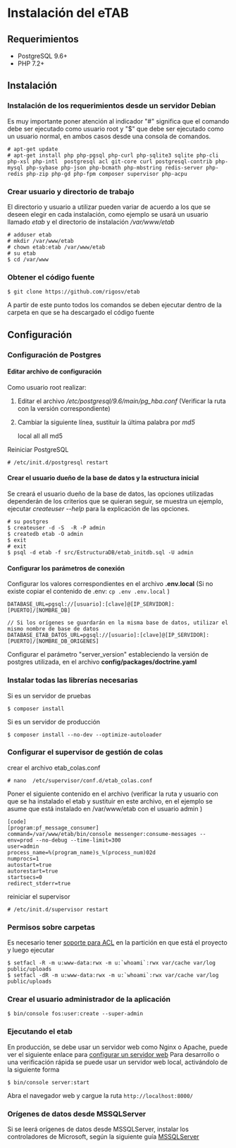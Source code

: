 # Instalación del eTAB

## Requerimientos
* PostgreSQL 9.6+
* PHP 7.2+



## Instalación
### Instalación de los requerimientos desde un servidor Debian 
Es muy importante poner atención al indicador "#" significa que el comando 
debe ser ejecutado como usuario root y "$" que debe ser ejecutado como un usuario normal, 
en ambos casos desde una consola de comandos.

    # apt-get update
    # apt-get install php php-pgsql php-curl php-sqlite3 sqlite php-cli php-xsl php-intl  postgresql acl git-core curl postgresql-contrib php-mysql php-sybase php-json php-bcmath php-mbstring redis-server php-redis php-zip php-gd php-fpm composer supervisor php-acpu


### Crear usuario y directorio de trabajo
El directorio y usuario a utilizar pueden variar de acuerdo a los que se deseen elegir en cada instalación, 
como ejemplo se usará un usuario llamado *etab* y el directorio de instalación */var/www/etab*

    # adduser etab
    # mkdir /var/www/etab
    # chown etab:etab /var/www/etab
    # su etab
    $ cd /var/www


### Obtener el código fuente

    $ git clone https://github.com/rigosv/etab


A partir de este punto todos los comandos se deben ejecutar dentro de la carpeta en que se ha descargado 
el código fuente


## Configuración

### Configuración de Postgres

#### Editar archivo de configuración
Como usuario root realizar:

1. Editar el archivo */etc/postgresql/9.6/main/pg_hba.conf* (Verificar la ruta con la versión correspondiente) 
2. Cambiar la siguiente línea, sustituir la última palabra por *md5* 

    local   all             all                       md5


Reiniciar PostgreSQL

    # /etc/init.d/postgresql restart

#### Crear el usuario dueño de la base de datos y la estructura inicial

Se creará el usuario dueño de la base de datos, las opciones utilizadas dependerán de 
los criterios que se quieran seguir, se muestra un ejemplo, ejecutar *createuser --help* 
para la explicación de las opciones.

    # su postgres
    $ createuser -d -S  -R -P admin
    $ createdb etab -O admin
    $ exit
    # exit
    $ psql -d etab -f src/EstructuraDB/etab_initdb.sql -U admin


#### Configurar los parámetros de conexión

Configurar los valores correspondientes en el archivo **.env.local** 
(Si no existe copiar el contenido de .env: `cp .env .env.local` )


    DATABASE_URL=pgsql://[usuario]:[clave]@[IP_SERVIDOR]:[PUERTO]/[NOMBRE_DB]
        
    // Si los orígenes se guardarán en la misma base de datos, utilizar el mismo nombre de base de datos 
    DATABASE_ETAB_DATOS_URL=pgsql://[usuario]:[clave]@[IP_SERVIDOR]:[PUERTO]/[NOMBRE_DB_ORIGENES]


Configurar el parámetro "server_version" estableciendo la versión de postgres utilizada, en el archivo 
**config/packages/doctrine.yaml**


### Instalar todas las librerías necesarias

Si es un servidor de pruebas

    $ composer install


Si es un servidor de producción

    $ composer install --no-dev --optimize-autoloader



### Configurar el supervisor de gestión de colas
crear el archivo etab_colas.conf


    # nano  /etc/supervisor/conf.d/etab_colas.conf

Poner el siguiente contenido en el archivo (verificar la ruta y usuario con que se ha instalado el etab y 
sustituir en este archivo, en el ejemplo se asume que está instalado en /var/www/etab con el usuario admin )

    [code]
    [program:pf_message_consumer]
    command=/var/www/etab/bin/console messenger:consume-messages --env=prod --no-debug --time-limit=300
    user=admin
    process_name=%(program_name)s_%(process_num)02d
    numprocs=1
    autostart=true
    autorestart=true
    startsecs=0
    redirect_stderr=true


reiniciar el supervisor

    # /etc/init.d/supervisor restart


### Permisos sobre carpetas
Es necesario tener [soporte para ACL](https://help.ubuntu.com/community/FilePermissionsACLs) en la 
partición en que está el proyecto y luego ejecutar

    $ setfacl -R -m u:www-data:rwx -m u:`whoami`:rwx var/cache var/log public/uploads
    $ setfacl -dR -m u:www-data:rwx -m u:`whoami`:rwx var/cache var/log public/uploads


### Crear el usuario administrador de la aplicación

    $ bin/console fos:user:create --super-admin


### Ejecutando el etab
En producción, se debe usar un servidor web como Nginx o Apache, puede ver el siguiente enlace para 
[configurar un servidor web](https://symfony.com/doc/current/setup/web_server_configuration.html)
Para desarrollo o una verificación rápida se puede usar un servidor web local, activándolo de la siguiente forma

    $ bin/console server:start

Abra el navegador web y cargue la ruta `http://localhost:8000/`

### Orígenes de datos desde MSSQLServer
Si se leerá orígenes de datos desde MSSQLServer, instalar los controladores de Microsoft, según la siguiente guía
[MSSQLServer](https://docs.microsoft.com/en-us/sql/connect/php/installation-tutorial-linux-mac?view=sql-server-2017)
